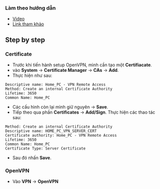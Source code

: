 ### Làm theo hướng dẫn
- [Video](https://www.youtube.com/watch?v=PgielyUFGeQ)
- [Link tham khảo](https://boredadmin.com/configure-opnevpnn-in-pfsense-and-export-client/)

## Step by step
### Certificate 
- Trước khi tiến hành setup OpenVPN, mình cần tạo một **Certifiacate**.
- vào **System** -> **Certificate Manager** -> **CAs** -> **Add**.
- Thực hiện như sau:
```
Descriptive name: Home_PC - VPN Remote Access
Method: Create an internal Certificate Authority
Lifetime: 3650
Common Name: Home_PC
```
- Các cấu hình còn lại mình giữ nguyên -> **Save**.
- Tiếp theo qua phần **Certificates** -> **Add/Sign**. Thực hiện các thao tác sau:
```
Method: Create an internal Certificate Authority
Descriptive name: HOME_PC_VPN_SERVER_CERT
Certificate authority: Home_PC - VPN Remote Access
Lifetime: 3650
Common Name: Home_PC
Certificate Type: Server Certificate
```
- Sau đó nhấn **Save**.

### OpenVPN
- Vào **VPN** -> **OpenVPN**




